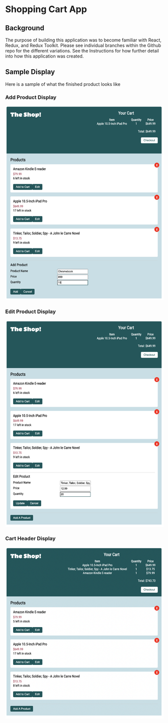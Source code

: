 # Shopping Cart App

## Background
The purpose of building this application was to become familiar with React, Redux, and Redux Toolkit. Please see individual branches within the Github repo for the different variations. See the Instructions for how further detail into how this application was created.

## Sample Display
Here is a sample of what the finished product looks like

### **Add Product Display**
<img src="client/public/AddProduct.png" title="Add Product Display" width="600px">
<br>

### **Edit Product Display**
<img src="client/public/EditProduct.png" title="Edit Product Display" width="600px">
<br>

### **Cart Header Display**
<img src="client/public/CartHeader.png" title="Cart Header Display" width="600px">
<br>
